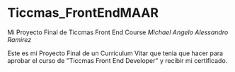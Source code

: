 # Ticcmas_FrontEndMAAR
Mi Proyecto Final de Ticcmas Front End Course *Michael Angelo Alessandro Ramirez*

Este es mi Proyecto Final de un Curriculum Vitar que tenia que hacer para aprobar el curso de "Ticcmas Front End Developer" y recibir mi certificado.
